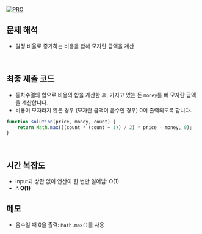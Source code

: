 [![PRO]][Link]

## 문제 해석

-   일정 비율로 증가하는 비용을 합해 모자란 금액을 계산

<br/>

## 최종 제출 코드

-   등차수열의 합으로 비용의 합을 계산한 후, 가지고 있는 돈 `money`를 빼 모자란 금액을 계산합니다.
-   비용이 모자라지 않은 경우 (모자란 금액이 음수인 경우) 0이 출력되도록 합니다.

```js
function solution(price, money, count) {
    return Math.max(((count * (count + 1)) / 2) * price - money, 0);
}
```

<br/>

## 시간 복잡도

-   input과 상관 없이 연산이 한 번만 일어남: O(1)
-   **∴ O(1)**

## 메모

-   음수일 때 0을 출력: `Math.max()`를 사용

<!---------------------------------------------------------------------------->

[PRO]: https://github.com/GoSSaChin/algorithm-js/assets/107768516/67c43b52-bc3f-4571-a249-5519021afbb0
[Link]: https://school.programmers.co.kr/learn/courses/30/lessons/82612
